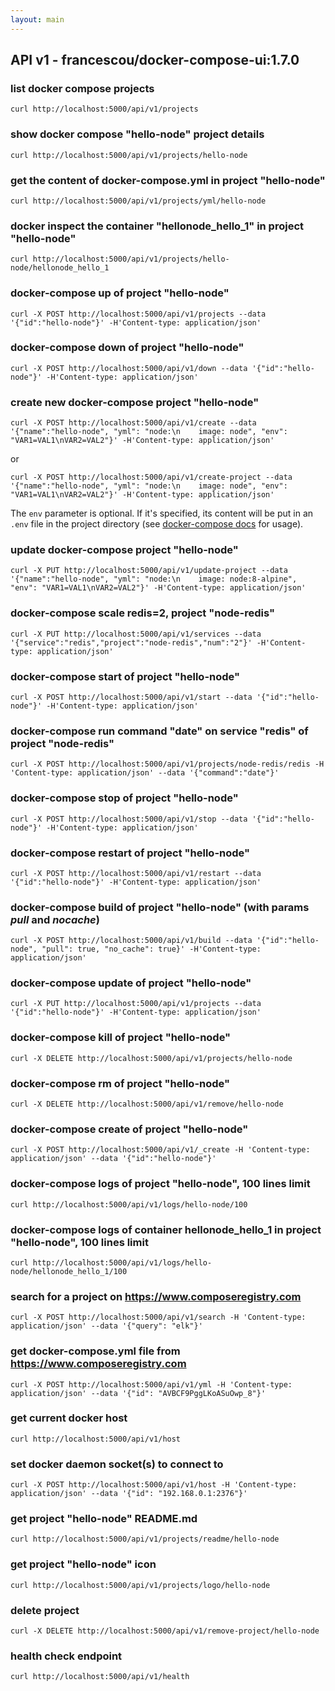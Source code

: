 ```yaml
---
layout: main
---
```


## API v1 - francescou/docker-compose-ui:1.7.0

### list docker compose projects

    curl http://localhost:5000/api/v1/projects

### show docker compose "hello-node" project details

    curl http://localhost:5000/api/v1/projects/hello-node

### get the content of docker-compose.yml in project "hello-node"

    curl http://localhost:5000/api/v1/projects/yml/hello-node

### docker inspect the container "hellonode_hello_1" in project "hello-node"

    curl http://localhost:5000/api/v1/projects/hello-node/hellonode_hello_1

### docker-compose up of project "hello-node"

    curl -X POST http://localhost:5000/api/v1/projects --data '{"id":"hello-node"}' -H'Content-type: application/json'

### docker-compose down of project "hello-node"

    curl -X POST http://localhost:5000/api/v1/down --data '{"id":"hello-node"}' -H'Content-type: application/json'

### create new docker-compose project "hello-node"

    curl -X POST http://localhost:5000/api/v1/create --data '{"name":"hello-node", "yml": "node:\n    image: node", "env": "VAR1=VAL1\nVAR2=VAL2"}' -H'Content-type: application/json'

or

    curl -X POST http://localhost:5000/api/v1/create-project --data '{"name":"hello-node", "yml": "node:\n    image: node", "env": "VAR1=VAL1\nVAR2=VAL2"}' -H'Content-type: application/json'
    
The `env` parameter is optional. If it's specified, its content will be put in an `.env` file in the project directory (see [docker-compose docs](https://docs.docker.com/compose/env-file/) for usage).

### update docker-compose project "hello-node"

    curl -X PUT http://localhost:5000/api/v1/update-project --data '{"name":"hello-node", "yml": "node:\n    image: node:8-alpine", "env": "VAR1=VAL1\nVAR2=VAL2"}' -H'Content-type: application/json'


### docker-compose scale redis=2, project "node-redis"

    curl -X PUT http://localhost:5000/api/v1/services --data '{"service":"redis","project":"node-redis","num":"2"}' -H'Content-type: application/json'

### docker-compose start of project "hello-node"

    curl -X POST http://localhost:5000/api/v1/start --data '{"id":"hello-node"}' -H'Content-type: application/json'

### docker-compose run command "date" on service "redis" of project "node-redis"

    curl -X POST http://localhost:5000/api/v1/projects/node-redis/redis -H 'Content-type: application/json' --data '{"command":"date"}'


### docker-compose stop of project "hello-node"

    curl -X POST http://localhost:5000/api/v1/stop --data '{"id":"hello-node"}' -H'Content-type: application/json'

### docker-compose restart of project "hello-node"

    curl -X POST http://localhost:5000/api/v1/restart --data '{"id":"hello-node"}' -H'Content-type: application/json'

### docker-compose build of project "hello-node" (with params _pull_ and _nocache_)

    curl -X POST http://localhost:5000/api/v1/build --data '{"id":"hello-node", "pull": true, "no_cache": true}' -H'Content-type: application/json'

### docker-compose update of project "hello-node"

    curl -X PUT http://localhost:5000/api/v1/projects --data '{"id":"hello-node"}' -H'Content-type: application/json'

### docker-compose kill of project "hello-node"

    curl -X DELETE http://localhost:5000/api/v1/projects/hello-node

### docker-compose rm of project "hello-node"

    curl -X DELETE http://localhost:5000/api/v1/remove/hello-node

### docker-compose create of project "hello-node"

    curl -X POST http://localhost:5000/api/v1/_create -H 'Content-type: application/json' --data '{"id":"hello-node"}'

### docker-compose logs of project "hello-node", 100 lines limit

    curl http://localhost:5000/api/v1/logs/hello-node/100

### docker-compose logs of container hellonode_hello_1 in project "hello-node", 100 lines limit

    curl http://localhost:5000/api/v1/logs/hello-node/hellonode_hello_1/100

### search for a project on <https://www.composeregistry.com>

    curl -X POST http://localhost:5000/api/v1/search -H 'Content-type: application/json' --data '{"query": "elk"}'

### get docker-compose.yml file from <https://www.composeregistry.com>

    curl -X POST http://localhost:5000/api/v1/yml -H 'Content-type: application/json' --data '{"id": "AVBCF9PggLKoASuOwp_8"}'


### get current docker host

    curl http://localhost:5000/api/v1/host

### set docker daemon socket(s) to connect to

    curl -X POST http://localhost:5000/api/v1/host -H 'Content-type: application/json' --data '{"id": "192.168.0.1:2376"}'

### get project "hello-node" README.md

    curl http://localhost:5000/api/v1/projects/readme/hello-node

### get project "hello-node" icon

    curl http://localhost:5000/api/v1/projects/logo/hello-node

### delete project

    curl -X DELETE http://localhost:5000/api/v1/remove-project/hello-node

### health check endpoint

    curl http://localhost:5000/api/v1/health
